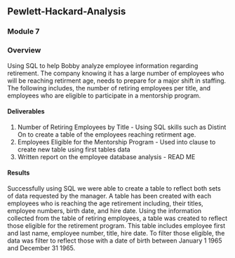 ## Pewlett-Hackard-Analysis
### Module 7 

### Overview
Using SQL to help Bobby analyze employee information regarding retirement. The company knowing it has a large number of employees who will be reaching retirment age, needs to prepare for a major shift in staffing. The following includes, the number of retiring employees per title, and employees who are eligible to participate in a mentorship program. 

#### Deliverables
  1. Number of Retiring Employees by Title - Using SQL skills such as Distint On to create a table of the employees reaching retirment age.
  2. Employees Eligible for the Mentorship Program -  Used into clause to create new table using first tables data
  3. Written report on the employee database analysis - READ ME
 
  
  #### Results
  Successfully using SQL we were able to create a table to reflect both sets of data requested by the manager. A table has been created with each employees who is reaching the age retirement including, their titles, employee numbers, birth date, and hire date. Using the information collected from the table of retiring employees, a table was created to reflect those eligible for the retirement program. This table includes employee first and last name, employee number, title, hire date. To filter those eligible, the data was filter to reflect those with a date of birth between January 1 1965 and December 31 1965. 
